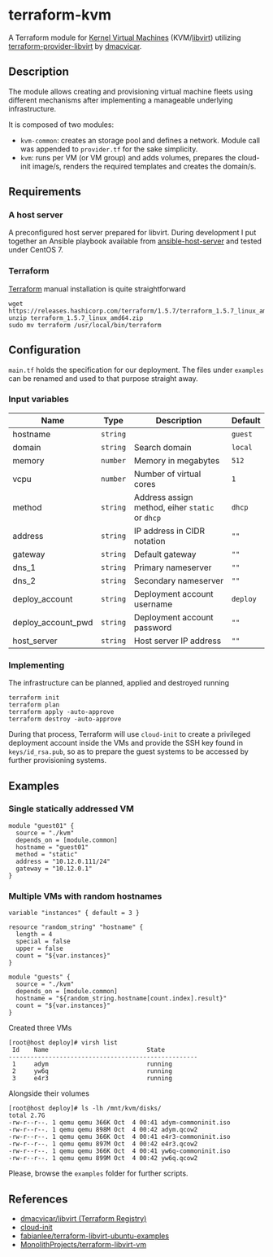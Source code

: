# terraform-kvm

A Terraform module for [Kernel Virtual Machines](https://www.linux-kvm.org/)
(KVM/[libvirt](https://libvirt.org/)) utilizing
[terraform-provider-libvirt](https://github.com/dmacvicar/terraform-provider-libvirt/)
by [dmacvicar](https://github.com/dmacvicar/).

## Description

The module allows creating and provisioning virtual machine fleets using
different mechanisms after implementing a manageable underlying infrastructure.

It is composed of two modules:

* `kvm-common`: creates an storage pool and defines a network. Module call was
appended to `provider.tf` for the sake simplicity.
* `kvm`: runs per VM (or VM group) and adds volumes, prepares the cloud-init
image/s, renders the required templates and creates the domain/s.

## Requirements

### A host server

A preconfigured host server prepared for libvirt. During development I put
together an Ansible playbook available from
[ansible-host-server](https://github.com/jordibalcellss/ansible-host-server/)
and tested under CentOS 7.

### Terraform

[Terraform](https://www.terraform.io/) manual installation is quite
straightforward

```
wget https://releases.hashicorp.com/terraform/1.5.7/terraform_1.5.7_linux_amd64.zip
unzip terraform_1.5.7_linux_amd64.zip
sudo mv terraform /usr/local/bin/terraform
```

## Configuration

`main.tf` holds the specification for our deployment. The files under
`examples` can be renamed and used to that purpose straight away.

### Input variables

| Name | Type | Description | Default |
| - | - | - | - |
| hostname | `string` | | `guest` |
| domain | `string` | Search domain | `local` |
| memory | `number` | Memory in megabytes | `512` |
| vcpu | `number` | Number of virtual cores | `1` |
| method | `string` | Address assign method, eiher `static` or `dhcp` | `dhcp` |
| address | `string` | IP address in CIDR notation | `""` |
| gateway | `string` | Default gateway | `""` |
| dns_1 | `string` | Primary nameserver | `""` |
| dns_2 | `string` | Secondary nameserver | `""` |
| deploy_account | `string` | Deployment account username | `deploy` |
| deploy_account_pwd | `string` | Deployment account password | `""` |
| host_server | `string` | Host server IP address | `""` |

### Implementing

The infrastructure can be planned, applied and destroyed running

```
terraform init
terraform plan
terraform apply -auto-approve
terraform destroy -auto-approve
```

During that process, Terraform will use `cloud-init` to create a privileged
deployment account inside the VMs and provide the SSH key found in
`keys/id_rsa.pub`, so as to prepare the guest systems to be accessed by
further provisioning systems.

## Examples

### Single statically addressed VM

```hcl
module "guest01" {
  source = "./kvm"
  depends_on = [module.common]
  hostname = "guest01"
  method = "static"
  address = "10.12.0.111/24"
  gateway = "10.12.0.1"
}
```

### Multiple VMs with random hostnames

```hcl
variable "instances" { default = 3 }

resource "random_string" "hostname" {
  length = 4
  special = false
  upper = false
  count = "${var.instances}"
}

module "guests" {
  source = "./kvm"
  depends_on = [module.common]
  hostname = "${random_string.hostname[count.index].result}"
  count = "${var.instances}"
}
```

Created three VMs

```
[root@host deploy]# virsh list
 Id    Name                           State
----------------------------------------------------
 1     adym                           running
 2     yw6q                           running
 3     e4r3                           running
```

Alongside their volumes

```
[root@host deploy]# ls -lh /mnt/kvm/disks/
total 2.7G
-rw-r--r--. 1 qemu qemu 366K Oct  4 00:41 adym-commoninit.iso
-rw-r--r--. 1 qemu qemu 898M Oct  4 00:42 adym.qcow2
-rw-r--r--. 1 qemu qemu 366K Oct  4 00:41 e4r3-commoninit.iso
-rw-r--r--. 1 qemu qemu 897M Oct  4 00:42 e4r3.qcow2
-rw-r--r--. 1 qemu qemu 366K Oct  4 00:41 yw6q-commoninit.iso
-rw-r--r--. 1 qemu qemu 899M Oct  4 00:42 yw6q.qcow2
```

Please, browse the `examples` folder for further scripts.

## References

* [dmacvicar/libvirt (Terraform Registry)](https://registry.terraform.io/providers/dmacvicar/libvirt/latest/docs/)
* [cloud-init](https://cloudinit.readthedocs.io/en/latest/reference/)
* [fabianlee/terraform-libvirt-ubuntu-examples](https://github.com/fabianlee/terraform-libvirt-ubuntu-examples/)
* [MonolithProjects/terraform-libvirt-vm](https://github.com/MonolithProjects/terraform-libvirt-vm/)
